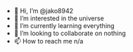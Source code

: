 - 👋 Hi, I’m @jako8942
- 👀 I’m interested in the universe
- 🌱 I’m currently learning everything
- 💞️ I’m looking to collaborate on nothing
- 📫 How to reach me n/a

<!---
jako8942/jako8942 is a ✨ special ✨ repository because its `README.md` (this file) appears on your GitHub profile.
You can click the Preview link to take a look at your changes.
--->
